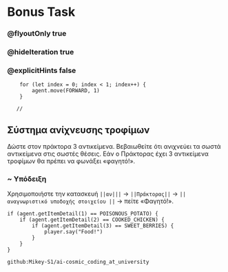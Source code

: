 # Bonus Task
### @flyoutOnly true
### @hideIteration true
### @explicitHints false

``` ghost
    for (let index = 0; index < 1; index++) {
        agent.move(FORWARD, 1)
    }
```
```template
   //     
```

## Σύστημα ανίχνευσης τροφίμων

Δώστε στον πράκτορα 3 αντικείμενα. Βεβαιωθείτε ότι ανιχνεύει τα σωστά αντικείμενα στις σωστές θέσεις. Εάν ο Πράκτορας έχει 3 αντικείμενα τροφίμων θα πρέπει να φωνάξει «φαγητό!».

### ~ Υπόδειξη 

Χρησιμοποιήστε την κατασκευή ``||αν|||`` -> ``||Πράκτορας||`` -> ``|| αναγνωριστικό υποδοχής στοιχείου ||`` -> πείτε «Φαγητό!».


``` blocks
if (agent.getItemDetail(1) == POISONOUS_POTATO) {
    if (agent.getItemDetail(2) == COOKED_CHICKEN) {
        if (agent.getItemDetail(3) == SWEET_BERRIES) {
            player.say("Food!")
        }
    }
}
```
```package
github:Mikey-S1/ai-cosmic_coding_at_university
```
